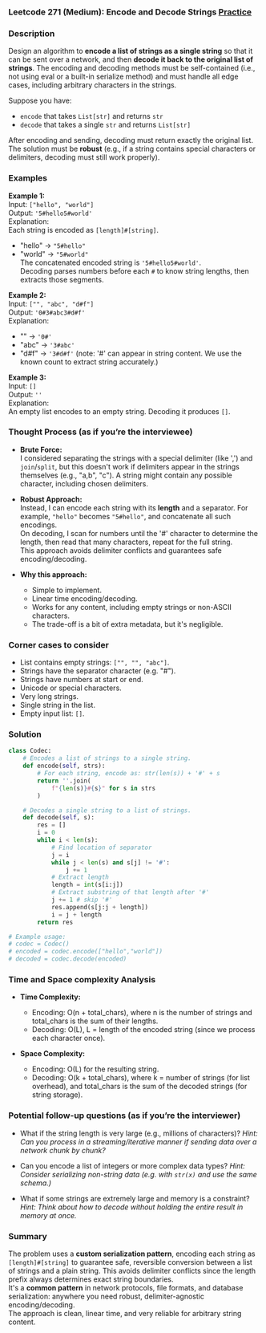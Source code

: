 ### Leetcode 271 (Medium): Encode and Decode Strings [Practice](https://leetcode.com/problems/encode-and-decode-strings)

### Description  
Design an algorithm to **encode a list of strings as a single string** so that it can be sent over a network, and then **decode it back to the original list of strings**. The encoding and decoding methods must be self-contained (i.e., not using eval or a built-in serialize method) and must handle all edge cases, including arbitrary characters in the strings.

Suppose you have:
- `encode` that takes `List[str]` and returns `str`
- `decode` that takes a single `str` and returns `List[str]`

After encoding and sending, decoding must return exactly the original list.  
The solution must be **robust** (e.g., if a string contains special characters or delimiters, decoding must still work properly).

### Examples  

**Example 1:**  
Input: `["hello", "world"]`  
Output: `'5#hello5#world'`  
Explanation:  
Each string is encoded as `[length]#[string]`.  
- "hello" → `"5#hello"`
- "world" → `"5#world"`  
The concatenated encoded string is `'5#hello5#world'`.  
Decoding parses numbers before each `#` to know string lengths, then extracts those segments.

**Example 2:**  
Input: `["", "abc", "d#f"]`  
Output: `'0#3#abc3#d#f'`  
Explanation:  
- "" → `'0#'`  
- "abc" → `'3#abc'`  
- "d#f" → `'3#d#f'` (note: '#' can appear in string content. We use the known count to extract string accurately.)

**Example 3:**  
Input: `[]`  
Output: `''`  
Explanation:  
An empty list encodes to an empty string. Decoding it produces `[]`.


### Thought Process (as if you’re the interviewee)  
- **Brute Force:**  
  I considered separating the strings with a special delimiter (like ',') and `join`/`split`, but this doesn't work if delimiters appear in the strings themselves (e.g., "a,b", "c"). A string might contain any possible character, including chosen delimiters.

- **Robust Approach:**  
  Instead, I can encode each string with its **length** and a separator. For example, `"hello"` becomes `"5#hello"`, and concatenate all such encodings.  
  On decoding, I scan for numbers until the '#' character to determine the length, then read that many characters, repeat for the full string.  
  This approach avoids delimiter conflicts and guarantees safe encoding/decoding.

- **Why this approach:**  
  - Simple to implement.
  - Linear time encoding/decoding.
  - Works for any content, including empty strings or non-ASCII characters.
  - The trade-off is a bit of extra metadata, but it's negligible.

### Corner cases to consider  
- List contains empty strings: `["", "", "abc"]`.
- Strings have the separator character (e.g. "#").
- Strings have numbers at start or end.
- Unicode or special characters.
- Very long strings.
- Single string in the list.
- Empty input list: `[]`.


### Solution

```python
class Codec:
    # Encodes a list of strings to a single string.
    def encode(self, strs):
        # For each string, encode as: str(len(s)) + '#' + s
        return ''.join(
            f"{len(s)}#{s}" for s in strs
        )

    # Decodes a single string to a list of strings.
    def decode(self, s):
        res = []
        i = 0
        while i < len(s):
            # Find location of separator
            j = i
            while j < len(s) and s[j] != '#':
                j += 1
            # Extract length
            length = int(s[i:j])
            # Extract substring of that length after '#'
            j += 1 # skip '#'
            res.append(s[j:j + length])
            i = j + length
        return res

# Example usage:
# codec = Codec()
# encoded = codec.encode(["hello","world"])
# decoded = codec.decode(encoded)
```

### Time and Space complexity Analysis  

- **Time Complexity:**  
  - Encoding: O(n + total_chars), where n is the number of strings and total_chars is the sum of their lengths.  
  - Decoding: O(L), L = length of the encoded string (since we process each character once).

- **Space Complexity:**  
  - Encoding: O(L) for the resulting string.
  - Decoding: O(k + total_chars), where k = number of strings (for list overhead), and total_chars is the sum of the decoded strings (for string storage).


### Potential follow-up questions (as if you’re the interviewer)  

- What if the string length is very large (e.g., millions of characters)?
  *Hint: Can you process in a streaming/iterative manner if sending data over a network chunk by chunk?*

- Can you encode a list of integers or more complex data types?
  *Hint: Consider serializing non-string data (e.g. with `str(x)` and use the same schema.)*

- What if some strings are extremely large and memory is a constraint?
  *Hint: Think about how to decode without holding the entire result in memory at once.*


### Summary
The problem uses a **custom serialization pattern**, encoding each string as `[length]#[string]` to guarantee safe, reversible conversion between a list of strings and a plain string. This avoids delimiter conflicts since the length prefix always determines exact string boundaries.  
It's a **common pattern** in network protocols, file formats, and database serialization: anywhere you need robust, delimiter-agnostic encoding/decoding.  
The approach is clean, linear time, and very reliable for arbitrary string content.
